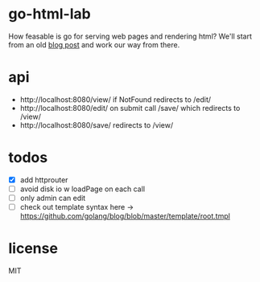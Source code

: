 # go-html-lab
How feasable is go for serving web pages and rendering html? We'll start from an old [blog post](https://golang.org/doc/articles/wiki/) and work our way from there.

# api
- http://localhost:8080/view/<page>
	if NotFound
		redirects to /edit/<page>
- http://localhost:8080/edit/<page>
	on submit
		call /save/<page>
			which redirects to /view/<page>
- http://localhost:8080/save/<page>
		redirects to /view/<page>

# todos
- [x] add httprouter
- [ ] avoid disk io w loadPage on each call
- [ ] only admin can edit
- [ ] check out template syntax here -> https://github.com/golang/blog/blob/master/template/root.tmpl

# license
MIT
